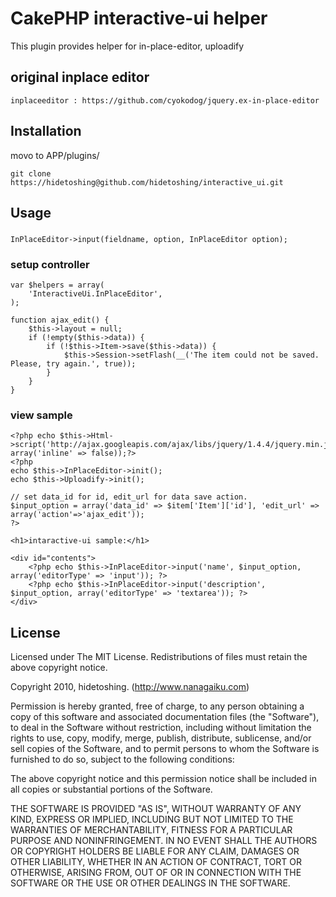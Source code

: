 # CakePHP interactive-ui helper

This plugin provides helper for in-place-editor, uploadify

## original inplace editor
    inplaceeditor : https://github.com/cyokodog/jquery.ex-in-place-editor

## Installation

movo to APP/plugins/

	git clone https://hidetoshing@github.com/hidetoshing/interactive_ui.git

## Usage

### 
	InPlaceEditor->input(fieldname, option, InPlaceEditor option);

### setup controller

	var $helpers = array(
		'InteractiveUi.InPlaceEditor',
	);

	function ajax_edit() {
		$this->layout = null;
		if (!empty($this->data)) {
			if (!$this->Item->save($this->data)) {
				$this->Session->setFlash(__('The item could not be saved. Please, try again.', true));
			}
		}
	}

### view sample

	<?php echo $this->Html->script('http://ajax.googleapis.com/ajax/libs/jquery/1.4.4/jquery.min.js', array('inline' => false));?>
	<?php 
	echo $this->InPlaceEditor->init();
	echo $this->Uploadify->init();
	
	// set data_id for id, edit_url for data save action.
	$input_option = array('data_id' => $item['Item']['id'], 'edit_url' => array('action'=>'ajax_edit'));	
	?>
	
	<h1>intaractive-ui sample:</h1>
	
	<div id="contents">
		<?php echo $this->InPlaceEditor->input('name', $input_option, array('editorType' => 'input')); ?>
		<?php echo $this->InPlaceEditor->input('description', $input_option, array('editorType' => 'textarea')); ?>
	</div>

## License

Licensed under The MIT License.
Redistributions of files must retain the above copyright notice.

Copyright 2010, hidetoshing. (http://www.nanagaiku.com)

Permission is hereby granted, free of charge, to any person obtaining a copy
of this software and associated documentation files (the "Software"), to deal
in the Software without restriction, including without limitation the rights
to use, copy, modify, merge, publish, distribute, sublicense, and/or sell
copies of the Software, and to permit persons to whom the Software is
furnished to do so, subject to the following conditions:

The above copyright notice and this permission notice shall be included in
all copies or substantial portions of the Software.

THE SOFTWARE IS PROVIDED "AS IS", WITHOUT WARRANTY OF ANY KIND, EXPRESS OR
IMPLIED, INCLUDING BUT NOT LIMITED TO THE WARRANTIES OF MERCHANTABILITY,
FITNESS FOR A PARTICULAR PURPOSE AND NONINFRINGEMENT. IN NO EVENT SHALL THE
AUTHORS OR COPYRIGHT HOLDERS BE LIABLE FOR ANY CLAIM, DAMAGES OR OTHER
LIABILITY, WHETHER IN AN ACTION OF CONTRACT, TORT OR OTHERWISE, ARISING FROM,
OUT OF OR IN CONNECTION WITH THE SOFTWARE OR THE USE OR OTHER DEALINGS IN
THE SOFTWARE.


